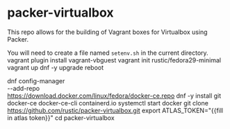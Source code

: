 # packer-virtualbox
This repo allows for the building of Vagrant boxes for Virtualbox using Packer.

You will need to create a file named `setenv.sh` in the current directory.
vagrant plugin install vagrant-vbguest
vagrant init rustic/fedora29-minimal 
vagrant up
dnf -y upgrade
reboot

dnf config-manager \
    --add-repo \
    https://download.docker.com/linux/fedora/docker-ce.repo
dnf -y install git docker-ce docker-ce-cli containerd.io
systemctl start docker
git clone https://github.com/rustic/packer-virtualbox.git
export ATLAS_TOKEN="{{fill in atlas token}}"
cd packer-virtualbox
